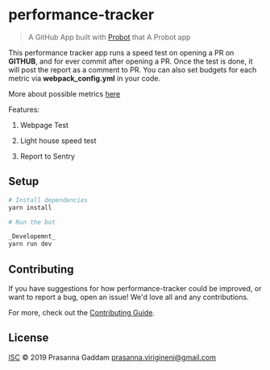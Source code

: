 # performance-tracker

> A GitHub App built with [Probot](https://github.com/probot/probot) that A Probot app

This performance tracker app runs a speed test on opening a PR on **GITHUB**, and for ever commit after opening a PR. Once the test is done, it will post the report as a comment to PR. You can also set budgets for each metric via **webpack_config.yml** in your code.

More about possible metrics [here](/)

Features:

1. Webpage Test

2. Light house speed test

3. Report to Sentry


## Setup

```sh
# Install dependencies
yarn install

# Run the bot 

_Developemnt_
yarn run dev 
```



## Contributing

If you have suggestions for how performance-tracker could be improved, or want to report a bug, open an issue! We'd love all and any contributions.

For more, check out the [Contributing Guide](CONTRIBUTING.md).

## License

[ISC](LICENSE) © 2019 Prasanna Gaddam <prasanna.virigineni@gmail.com>
